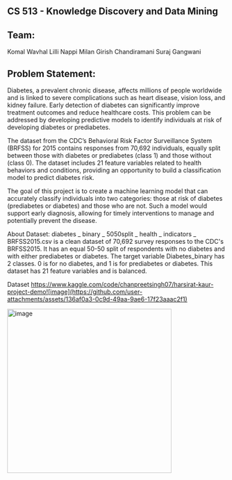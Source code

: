 

## CS 513 - Knowledge Discovery and Data Mining

## Team: 
Komal Wavhal
Lilli Nappi
Milan Girish Chandiramani
Suraj Gangwani 

## Problem Statement:
Diabetes, a prevalent chronic disease, affects millions of people worldwide and is linked to severe complications such as heart disease, vision loss, and kidney failure. Early detection of diabetes can significantly improve treatment outcomes and reduce healthcare costs. This problem can be addressed by developing predictive models to identify individuals at risk of developing diabetes or prediabetes.

The dataset from the CDC’s Behavioral Risk Factor Surveillance System (BRFSS) for 2015 contains responses from 70,692 individuals, equally split between those with diabetes or prediabetes (class 1) and those without (class 0). The dataset includes 21 feature variables related to health behaviors and conditions, providing an opportunity to build a classification model to predict diabetes risk.

The goal of this project is to create a machine learning model that can accurately classify individuals into two categories: those at risk of diabetes (prediabetes or diabetes) and those who are not. Such a model would support early diagnosis, allowing for timely interventions to manage and potentially prevent the disease.

About Dataset:
diabetes _ binary _ 5050split _ health _ indicators _ BRFSS2015.csv is a clean dataset of 70,692 survey responses to the CDC's BRFSS2015. It has an equal 50-50 split of respondents with no diabetes and with either prediabetes or diabetes. The target variable Diabetes_binary has 2 classes. 0 is for no diabetes, and 1 is for prediabetes or diabetes. This dataset has 21 feature variables and is balanced.



Dataset 
https://www.kaggle.com/code/chanpreetsingh07/harsirat-kaur-project-demo![image](https://github.com/user-attachments/assets/136af0a3-0c9d-49aa-9ae6-17f23aaac2f1)

<img width="378" alt="image" src="https://github.com/user-attachments/assets/4f9836d9-f178-48da-86e3-6991e7bf48b1">
